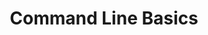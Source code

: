 ---
title: Command Line Basics
keywords: command line, basics
summary: "test"
sidebar: main_sidebar
permalink: main_cl.html
folder: main
---